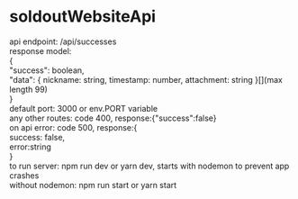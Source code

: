 # soldoutWebsiteApi
api endpoint: /api/successes
<br>
response model:
<br>
{
<br>
    "success": boolean,
    <br>
    "data": { nickname: string, timestamp: number, attachment: string }[](max length 99)
    <br>
}
<br>
default port: 3000 or env.PORT variable
<br>
any other routes: code 400, response:{"success":false}
<br>
on api error: code 500, response:{
<br>
            success: false,
            <br>
            error:string
            <br>
        }
        <br>
to run server: npm run dev or yarn dev, starts with nodemon to prevent app crashes
<br>
without nodemon: npm run start or yarn start

